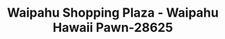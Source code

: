 ---
f_zip-code: 96797
f_state-code: HI
title: Waipahu Shopping Plaza - Waipahu Hawaii Pawn-28625
f_phone: 808-671-6555
f_city-only: Waipahu
f_address: Waipahu Waipahu
f_location-unique-id: '28625'
slug: waipahu-shopping-plaza---waipahu-hawaii-pawn-28625
updated-on: '2024-05-30T13:46:58.046Z'
created-on: '2024-05-30T13:36:59.803Z'
published-on: '2024-05-30T13:54:32.469Z'
f_city-state: cms/city/waipahu-hi.md
f_company: cms/company/waipahu-shopping-plaza---waipahu-hawaii-pawn.md
f_state: cms/state/hawaii.md
layout: '[payday-loan].html'
tags: payday-loan
---